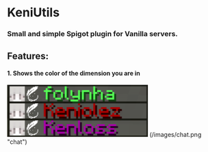 # KeniUtils
### Small and simple Spigot plugin for Vanilla servers.
## Features:
#### 1. Shows the color of the dimension you are in
![](/images/tab.png "Tab")
(/images/chat.png "chat")
